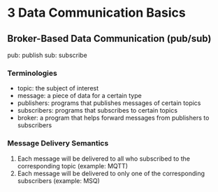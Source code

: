 # 3 Data Communication Basics

## Broker-Based Data Communication (pub/sub)

pub: publish
sub: subscribe

### Terminologies

- topic: the subject of interest
- message: a piece of data for a certain type
- publishers: programs that publishes messages of certain topics
- subscribers: programs that subscribes to certain topics
- broker: a program that helps forward messages from publishers to subscribers

### Message Delivery Semantics

1. Each message will be delivered to all who subscribed to the corresponding topic (example: MQTT)
2. Each message will be delivered to only one of the corresponding subscribers (example: MSQ)
